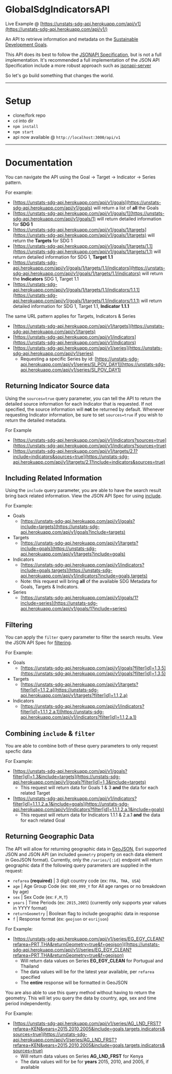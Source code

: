 # GlobalSdgIndicatorsAPI
Live Example @ [https://unstats-sdg-api.herokuapp.com/api/v1](https://unstats-sdg-api.herokuapp.com/api/v1/)

An API to retrieve information and metadata on the [Sustainable Development Goals](http://www.un.org/sustainabledevelopment/sustainable-development-goals/). 

This API does its best to follow the [JSONAPI Specification](http://jsonapi.org/), but is not a full implementation. It's recommended a full implementation of the JSON API Specification include a more robust approach such as [jsonapi-server](https://github.com/holidayextras/jsonapi-server)

So let's go build something that changes the world.

---

# Setup
- clone/fork repo
- `cd` into dir
- `npm install`
- `npm start`
- api now available @ `http://localhost:3000/api/v1`

---
# Documentation
You can navigate the API using the Goal -> Target -> Indicator -> Series pattern.

For example:

- [https://unstats-sdg-api.herokuapp.com/api/v1/goals](https://unstats-sdg-api.herokuapp.com/api/v1/goals) will return a list of **all** the Goals
- [https://unstats-sdg-api.herokuapp.com/api/v1/goals/1](https://unstats-sdg-api.herokuapp.com/api/v1/goals/1) will return detailed information for **SDG 1**
- [https://unstats-sdg-api.herokuapp.com/api/v1/goals/1/targets](https://unstats-sdg-api.herokuapp.com/api/v1/goals/1/targets) will return the **Targets** for SDG 1
- [https://unstats-sdg-api.herokuapp.com/api/v1/goals/1/targets/1.1](https://unstats-sdg-api.herokuapp.com/api/v1/goals/1/targets/1.1) will return detailed information for SDG 1, **Target 1.1**
- [https://unstats-sdg-api.herokuapp.com/api/v1/goals/1/targets/1.1/indicators](https://unstats-sdg-api.herokuapp.com/api/v1/goals/1/targets/1.1/indicators) will return the **Indicators** SDG 1, Target 1.1
- [https://unstats-sdg-api.herokuapp.com/api/v1/goals/1/targets/1.1/indicators/1.1.1](https://unstats-sdg-api.herokuapp.com/api/v1/goals/1/targets/1.1/indicators/1.1.1) will return detailed information for SDG 1, Target 1.1, **Indicator 1.1.1**

The same URL pattern applies for Targets, Indicators & Series

- [https://unstats-sdg-api.herokuapp.com/api/v1/targets](https://unstats-sdg-api.herokuapp.com/api/v1/targets)
- [https://unstats-sdg-api.herokuapp.com/api/v1/indicators](https://unstats-sdg-api.herokuapp.com/api/v1/indicators)
- [https://unstats-sdg-api.herokuapp.com/api/v1/series](https://unstats-sdg-api.herokuapp.com/api/v1/series)
  - Requesting a specific Series by id: [https://unstats-sdg-api.herokuapp.com/api/v1/series/SI_POV_DAY1](https://unstats-sdg-api.herokuapp.com/api/v1/series/SI_POV_DAY1)

## Returning Indicator Source data
Using the `sources=true` query parameter, you can tell the API to return the detailed source information for each Indicator that is requested. If not specified, the source information will **not** be returned by default. Whenever requesting Indicator information, be sure to set `sources=true` if you wish to return the detailed metadata.

For Example

- [https://unstats-sdg-api.herokuapp.com/api/v1/indicators?sources=true](https://unstats-sdg-api.herokuapp.com/api/v1/indicators?sources=true)
- [https://unstats-sdg-api.herokuapp.com/api/v1/targets/2.1?include=indicators&sources=true](https://unstats-sdg-api.herokuapp.com/api/v1/targets/2.1?include=indicators&sources=true)

## Including Related Information
Using the `include` query parameter, you are able to have the search result bring back related information. View the JSON API Spec for using [include](http://jsonapi.org/format/#fetching-includes).

For Example:

- Goals
  - [https://unstats-sdg-api.herokuapp.com/api/v1/goals?include=targets](https://unstats-sdg-api.herokuapp.com/api/v1/goals?include=targets)
- Targets
  - [https://unstats-sdg-api.herokuapp.com/api/v1/targets?include=goals](https://unstats-sdg-api.herokuapp.com/api/v1/targets?include=goals)
- Indicators
  - [https://unstats-sdg-api.herokuapp.com/api/v1/indicators?include=goals,targets](https://unstats-sdg-api.herokuapp.com/api/v1/indicators?include=goals,targets)
  - Note: this request will bring **all** of the available SDG Metadata for Goals, Targets & Indicators.
- Series
  - [https://unstats-sdg-api.herokuapp.com/api/v1/goals/1?include=series](https://unstats-sdg-api.herokuapp.com/api/v1/goals/1?include=series)

## Filtering
You can apply the `filter` query parameter to filter the search results. View the JSON API Spec for [filtering](http://jsonapi.org/format/#fetching-filtering).

For Example:

- Goals
  - [https://unstats-sdg-api.herokuapp.com/api/v1/goals?filter[id]=1,3,5](https://unstats-sdg-api.herokuapp.com/api/v1/goals?filter[id]=1,3,5)
- Targets
  - [https://unstats-sdg-api.herokuapp.com/api/v1/targets?filter[id]=1.1,2.a](https://unstats-sdg-api.herokuapp.com/api/v1/targets?filter[id]=1.1,2.a)
- Indicators
  - [https://unstats-sdg-api.herokuapp.com/api/v1/indicators?filter[id]=1.1.1,2.a.1](https://unstats-sdg-api.herokuapp.com/api/v1/indicators?filter[id]=1.1,2.a.1)

## Combining `include` & `filter`
You are able to combine both of these query parameters to only request specfic data

For Example:

- [https://unstats-sdg-api.herokuapp.com/api/v1/goals?filter[id]=1,3&include=targets](https://unstats-sdg-api.herokuapp.com/api/v1/goals?filter[id]=1,3&include=targets)
  - This request will return data for Goals 1 & 3 **and** the data for each related Target
- [https://unstats-sdg-api.herokuapp.com/api/v1/indicators?filter[id]=1.1.1,2.a.1&include=goals](https://unstats-sdg-api.herokuapp.com/api/v1/indicators?filter[id]=1.1.1,2.a.1&include=goals)
  - This request will return data for Indicators 1.1.1 & 2.a.1 **and** the data for each related Goal
  
## Returning Geographic Data
The API will allow for returning geographic data in [GeoJSON](http://geojson.org/geojson-spec.html), Esri supported JSON and JSON API (an included `geometry` property on each data element in GeoJSON format). Currently, only the `/series/{:id}` endpoint will return geographic data if the following query parameters are supplied in the request:

  - `refarea` **(required)** | 3 digit country code (ex: `FRA, THA, USA`)
  - `age` | Age Group Code (ex: `000_099_Y` for All age ranges or no breakdown by age)
  - `sex` | Sex Code (ex: `F,M,T`)
  - `years` | Time Periods (ex: `2015,2005`) (currently only supports year values in YYYY format)
  - `returnGeometry` | Boolean flag to include geographic data in response
  - `f`	| Response format (ex: `geojson` or `esrijson`)
  
For Example:

- [https://unstats-sdg-api.herokuapp.com/api/v1/series/EG_EGY_CLEAN?refarea=PRT,THA&returnGeometry=true&f=geojson]([https://unstats-sdg-api.herokuapp.com/api/v1//series/EG_EGY_CLEAN?refarea=PRT,THA&returnGeometry=true&f=geojson)
  - Will return data values on Series **EG_EGY_CLEAN** for Portugual and Thailand
  - The data values will be for the latest year available, per `refarea` specified
  - The **entire** response will be formatted in GeoJSON

You are also able to use this query method without having to return the geometry. This will let you query the data by country, age, sex and time period independently.

For Example:

- [https://unstats-sdg-api.herokuapp.com/api/v1/series/AG_LND_FRST?refarea=KEN&years=2015,2010,2005&include=goals,targets,indicators&sources=true](https://unstats-sdg-api.herokuapp.com/api/v1/series/AG_LND_FRST?refarea=KEN&years=2015,2010,2005&include=goals,targets,indicators&sources=true)
  - Will return data values on Series **AG_LND_FRST** for Kenya
  - The data values will for be for **years** 2015, 2010, and 2005, if available